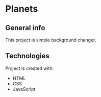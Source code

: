 # Planets

## General info
This project is simple background changer.
	
## Technologies
Project is created with:
* HTML
* CSS
* JavaScript
